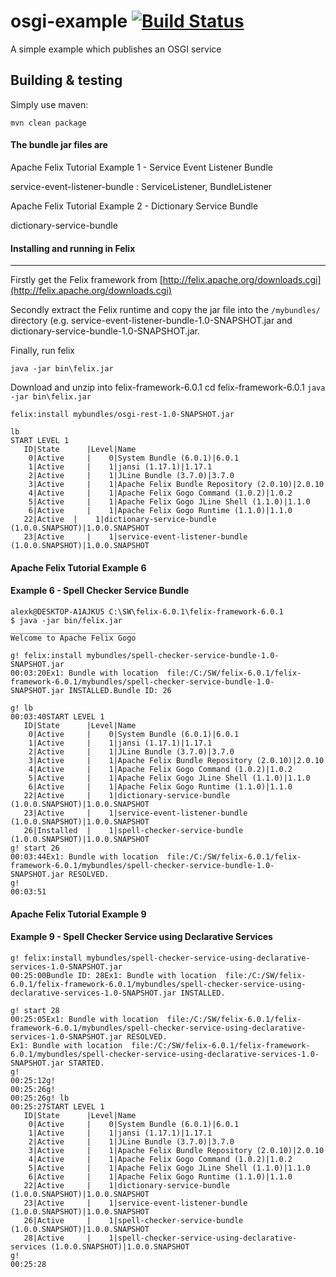 osgi-example [![Build Status](https://travis-ci.org/teverett/osgi-example.png?branch=master)](https://travis-ci.org/teverett/osgi-example)
============

A simple example which publishes an OSGI service

Building & testing
------

Simply use maven:

`mvn clean package`

#### The bundle jar files are  #### 

Apache Felix Tutorial Example 1 - Service Event Listener Bundle

service-event-listener-bundle : ServiceListener, BundleListener

Apache Felix Tutorial Example 2 - Dictionary Service Bundle

dictionary-service-bundle

#### Installing and running in Felix #### 
------

Firstly get the Felix framework from [http://felix.apache.org/downloads.cgi](http://felix.apache.org/downloads.cgi)

Secondly extract the Felix runtime and copy the jar file into the `/mybundles/` directory (e.g. service-event-listener-bundle-1.0-SNAPSHOT.jar and dictionary-service-bundle-1.0-SNAPSHOT.jar.

Finally, run felix

`java -jar bin\felix.jar`




Download and unzip into felix-framework-6.0.1
cd felix-framework-6.0.1
`java -jar bin\felix.jar`

```
felix:install mybundles/osgi-rest-1.0-SNAPSHOT.jar
```
```
lb
START LEVEL 1
   ID|State      |Level|Name
    0|Active     |    0|System Bundle (6.0.1)|6.0.1
    1|Active     |    1|jansi (1.17.1)|1.17.1
    2|Active     |    1|JLine Bundle (3.7.0)|3.7.0
    3|Active     |    1|Apache Felix Bundle Repository (2.0.10)|2.0.10
    4|Active     |    1|Apache Felix Gogo Command (1.0.2)|1.0.2
    5|Active     |    1|Apache Felix Gogo JLine Shell (1.1.0)|1.1.0
    6|Active     |    1|Apache Felix Gogo Runtime (1.1.0)|1.1.0
   22|Active  |    1|dictionary-service-bundle (1.0.0.SNAPSHOT)|1.0.0.SNAPSHOT
   23|Active     |    1|service-event-listener-bundle (1.0.0.SNAPSHOT)|1.0.0.SNAPSHOT
```



#### Apache Felix Tutorial Example 6 ####
#### Example 6 - Spell Checker Service Bundle ####


```
alexk@DESKTOP-A1AJKU5 C:\SW\felix-6.0.1\felix-framework-6.0.1
$ java -jar bin/felix.jar
____________________________
Welcome to Apache Felix Gogo

g! felix:install mybundles/spell-checker-service-bundle-1.0-SNAPSHOT.jar                                                                                                               
00:03:20Ex1: Bundle with location  file:/C:/SW/felix-6.0.1/felix-framework-6.0.1/mybundles/spell-checker-service-bundle-1.0-SNAPSHOT.jar INSTALLED.Bundle ID: 26

g! lb                                                                                                                                                                                  
00:03:40START LEVEL 1
   ID|State      |Level|Name
    0|Active     |    0|System Bundle (6.0.1)|6.0.1
    1|Active     |    1|jansi (1.17.1)|1.17.1
    2|Active     |    1|JLine Bundle (3.7.0)|3.7.0
    3|Active     |    1|Apache Felix Bundle Repository (2.0.10)|2.0.10
    4|Active     |    1|Apache Felix Gogo Command (1.0.2)|1.0.2
    5|Active     |    1|Apache Felix Gogo JLine Shell (1.1.0)|1.1.0
    6|Active     |    1|Apache Felix Gogo Runtime (1.1.0)|1.1.0
   22|Active     |    1|dictionary-service-bundle (1.0.0.SNAPSHOT)|1.0.0.SNAPSHOT
   23|Active     |    1|service-event-listener-bundle (1.0.0.SNAPSHOT)|1.0.0.SNAPSHOT
   26|Installed  |    1|spell-checker-service-bundle (1.0.0.SNAPSHOT)|1.0.0.SNAPSHOT
g! start 26                                                                                                                                                                            
00:03:44Ex1: Bundle with location  file:/C:/SW/felix-6.0.1/felix-framework-6.0.1/mybundles/spell-checker-service-bundle-1.0-SNAPSHOT.jar RESOLVED.
g!                                                                                                                                                                                     
00:03:51
```

#### Apache Felix Tutorial Example 9 ####
#### Example 9 - Spell Checker Service using Declarative Services ####

```
g! felix:install mybundles/spell-checker-service-using-declarative-services-1.0-SNAPSHOT.jar                                                                                           
00:25:00Bundle ID: 28Ex1: Bundle with location  file:/C:/SW/felix-6.0.1/felix-framework-6.0.1/mybundles/spell-checker-service-using-declarative-services-1.0-SNAPSHOT.jar INSTALLED.

g! start 28                                                                                                                                                                            
00:25:05Ex1: Bundle with location  file:/C:/SW/felix-6.0.1/felix-framework-6.0.1/mybundles/spell-checker-service-using-declarative-services-1.0-SNAPSHOT.jar RESOLVED.
Ex1: Bundle with location  file:/C:/SW/felix-6.0.1/felix-framework-6.0.1/mybundles/spell-checker-service-using-declarative-services-1.0-SNAPSHOT.jar STARTED.
g!                                                                                                                                                                                     00:25:12g!                                                                                                                                                                                     00:25:26g!                                                                                                                                                                                     00:25:26g! lb                                                                                                                                                                                  00:25:27START LEVEL 1
   ID|State      |Level|Name
    0|Active     |    0|System Bundle (6.0.1)|6.0.1
    1|Active     |    1|jansi (1.17.1)|1.17.1
    2|Active     |    1|JLine Bundle (3.7.0)|3.7.0
    3|Active     |    1|Apache Felix Bundle Repository (2.0.10)|2.0.10
    4|Active     |    1|Apache Felix Gogo Command (1.0.2)|1.0.2
    5|Active     |    1|Apache Felix Gogo JLine Shell (1.1.0)|1.1.0
    6|Active     |    1|Apache Felix Gogo Runtime (1.1.0)|1.1.0
   22|Active     |    1|dictionary-service-bundle (1.0.0.SNAPSHOT)|1.0.0.SNAPSHOT
   23|Active     |    1|service-event-listener-bundle (1.0.0.SNAPSHOT)|1.0.0.SNAPSHOT
   26|Active     |    1|spell-checker-service-bundle (1.0.0.SNAPSHOT)|1.0.0.SNAPSHOT
   28|Active     |    1|spell-checker-service-using-declarative-services (1.0.0.SNAPSHOT)|1.0.0.SNAPSHOT
g!                                                                                                                                                                                     00:25:28
```

